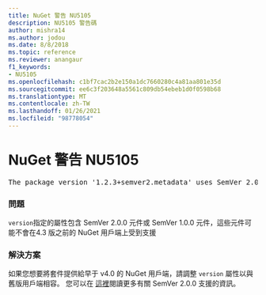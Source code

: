 ```yaml
---
title: NuGet 警告 NU5105
description: NU5105 警告碼
author: mishra14
ms.author: jodou
ms.date: 8/8/2018
ms.topic: reference
ms.reviewer: anangaur
f1_keywords:
- NU5105
ms.openlocfilehash: c1bf7cac2b2e150a1dc7660280c4a81aa801e35d
ms.sourcegitcommit: ee6c3f203648a5561c809db54ebeb1d0f0598b68
ms.translationtype: MT
ms.contentlocale: zh-TW
ms.lasthandoff: 01/26/2021
ms.locfileid: "98778054"
---
```

# <a name="nuget-warning-nu5105"></a>NuGet 警告 NU5105
<pre>The package version '1.2.3+semver2.metadata' uses SemVer 2.0.0 or components of SemVer 1.0.0 that are not supported on legacy clients. Change the package version to a SemVer 1.0.0 string. If the version contains a release label it must start with a letter. This message can be ignored if the package is not intended for older clients.</pre>

### <a name="issue"></a>問題

`version`指定的屬性包含 SemVer 2.0.0 元件或 SemVer 1.0.0 元件，這些元件可能不會在4.3 版之前的 NuGet 用戶端上受到支援


### <a name="solution"></a>解決方案

如果您想要將套件提供給早于 v4.0 的 NuGet 用戶端，請調整 `version` 屬性以與舊版用戶端相容。 您可以在 [這裡](https://github.com/NuGet/Home/wiki/SemVer-2.0.0-support)閱讀更多有關 SemVer 2.0.0 支援的資訊。

